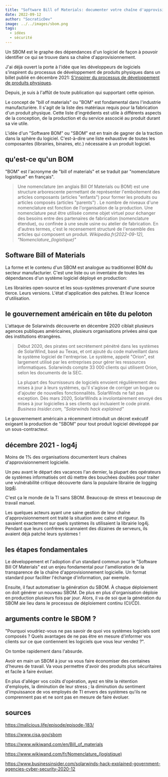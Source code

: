 ```yaml
---
title: "Software Bill of Materials: documenter votre chaîne d'approvisionnement logicielle"
date: 2022-09-12
author: "SocraticDev"
image: ../../images/sbom.png
tags:
  - idées
  - sécurité
---
```


Un SBOM est le graphe des dépendances d'un logiciel de façon à pouvoir
identifier ce qui se trouve dans sa chaîne d'approvisionnement.

J'ai déjà ouvert la porte à l'idée que les développeurs de logiciels
s'inspirent du processus de développement de produits physiques dans un billet
publié en décembre 2021: [S'inspirer du processus de développement de produits
physiques](https://socratic.dev/sinspirer-du-processus-de-developpement-de-produits-physiques).

Depuis, je suis à l'affût de toute publication qui supportant cette opinion.

Le concept de "bill of materials" ou "BOM" est fondamental dans l'industrie
manufacturière. Il s'agit de la liste des matériaux requis pour la fabrication
d'un produit physique. Cette liste d'ingrédients est utile à différents aspects
de la conception, de la production et du service asscocié au produit durant sa
vie utile.

L'idée d'un "Software BOM" ou "SBOM" est en train de gagner de la traction dans
la sphère du logiciel. C'est-à-dire une liste exhaustive de toutes les
composantes (librairies, binaires, etc.) nécessaire à un produit logiciel.

## qu'est-ce qu'un BOM

"BOM" est l'acronyme de "bill of materials" et se traduit par "nomenclature
logistique" en français".

> Une nomenclature (en anglais Bill Of Materials ou BOM) est une structure
> arborescente permettant de représenter l'emboitement des articles composants
> (articles "enfants") pour former les produits ou articles composés (articles
> "parents") . Le nombre de niveaux d'une nomenclature est fonction de
> l'organisation de la production. Une nomenclature peut être utilisée comme
> objet virtuel pour échanger des besoins entre des partenaires de fabrication
> (nomenclature étendue), ou confinée à une seule usine ou atelier de
> fabrication. En d'autres termes, c'est le recensement structuré de l'ensemble
> des articles qui composent un produit.
> <cite>Wikipedia.fr(2022-09-12), "Nomenclature_(logistique)"</cite>

## Software Bill of Materials

La forme et le contenu d'un SBOM est analogue au traditionnel BOM du secteur
manufacturier. C'est une liste ou un inventaire de toutes les dépendances d'un
système logiciel déployé en production: 

Les librairies open-source et les sous-systèmes provenant d'une source tierce.
Leurs versions. L'état d'application des patches. Et leur licence d'utilisation.

## le gouvernement américain en tête du peloton

L'attaque de Solarwinds découverte en décembre 2020 ciblait plusieurs agences
publiques américaines, plusieurs organisations privées ainsi que des
institutions étrangères. 

>Début 2020, des pirates ont secrètement pénétré dans les systèmes de SolarWind, basé au Texas, et ont ajouté du code malveillant dans le système logiciel de l'entreprise. Le système, appelé "Orion", est largement utilisé par les entreprises pour gérer les ressources informatiques. Solarwinds compte 33 000 clients qui utilisent Orion, selon les documents de la SEC.
>
>La plupart des fournisseurs de logiciels envoient régulièrement des mises à
>jour à leurs systèmes, qu'il s'agisse de corriger un bogue ou d'ajouter de
>nouvelles fonctionnalités. SolarWinds ne fait pas exception. Dès mars 2020,
>SolarWinds a involontairement envoyé des mises à jour logicielles à ses
>clients qui incluaient le code piraté.
><cite>Business Insider.com, "Solarwinds hack explained"</cite>

Le gouvernement américain a récemment introduit un décret exécutif exigeant la
production de "SBOM" pour tout produit logiciel développé par un
sous-contracteur.

## décembre 2021 - log4j

Moins de 1% des organisations documentent leurs chaînes d'approvisionnement
logicielle.

Un peu avant le départ des vacances l'an dernier, la plupart des opérateurs de
systèmes informatisés ont
dû mettre des bouchées doubles pour traiter une vulnérabilité critique
découverte dans la populaire librairie de logging 
[log4j](https://theconversation.com/what-is-log4j-a-cybersecurity-expert-explains-the-latest-internet-vulnerability-how-bad-it-is-and-whats-at-stake-173896).

C'est ça le monde de la TI sans SBOM. Beaucoup de stress et beaucoup de travail
manuel.

Les quelques acteurs ayant une saine gestion de leur chaîne d'approvisionnement
ont traité la situation avec calme et rigueur. Ils savaient exactement sur quels systèmes
ils utilisaient la librairie log4j. Pendant que leurs confrères scannaient des
dizaines de serveurs, ils avaient déjà patché leurs systèmes !  

## les étapes fondamentales

Le développement et l'adoption d'un standard commun pour le "Software Bill Of
Materials" est un enjeu fondamental pour l'amélioration de la transparence de
la chaîne d'approvisionnement logicielle. Un format standard pour faciliter
l'échange d'information, par exemple.

Ensuite, il faut automatiser la génération du SBOM. À chaque déploiement on
doit générer un nouveau SBOM. De plus en plus d'organisation déploie en
production plusieurs fois par jour. Alors, il va de soi que la génération du
SBOM aie lieu dans le processus de déploiement continu (CI/CD).

## arguments contre le SBOM ?

"Pourquoi voudriez-vous ne pas savoir de quoi vos systèmes logiciels sont
composés ? Quels avantages de ne pas être en mesure d'informer vos clients sur
ce que contiennent les logiciels que vous leur vendez ?".

On tombe rapidement dans l'absurde.

Avoir en main un SBOM à jour va vous faire économiser des centaines d'heures de
travail. Va vous permettre d'avoir des produits plus sécuritaires et
facile à faire évoluer. 

En plus d'alléger vos coûts d'opération, ayez en tête la rétention d'employés,
la diminution de leur stress ; la diminution du sentiment d'impuissance de vos employés de TI envers
des systèmes qu'ils ne comprennent pas et ne sont pas en mesure de faire évoluer.

## sources

https://malicious.life/episode/episode-183/

https://www.cisa.gov/sbom

https://www.wikiwand.com/en/Bill_of_materials

https://www.wikiwand.com/fr/Nomenclature_(logistique)

https://www.businessinsider.com/solarwinds-hack-explained-government-agencies-cyber-security-2020-12
